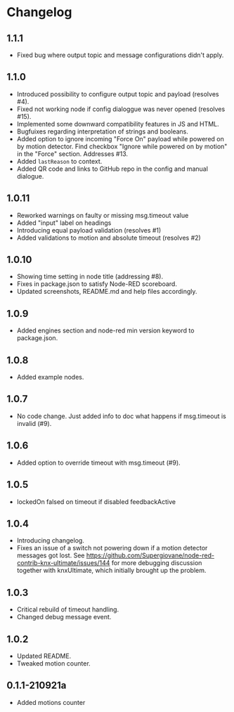 # Changelog

## 1.1.1

* Fixed bug where output topic and message configurations didn't apply.

## 1.1.0

* Introduced possibility to configure output topic and payload (resolves #4).
* Fixed not working node if config dialoggue was never opened (resolves #15).
* Implemented some downward compatibility features in JS and HTML.
* Bugfuixes regarding interpretation of strings and booleans.
* Added option to ignore incoming "Force On" payload while powered on by motion detector. Find checkbox "Ignore while powered on by motion" in the "Force" section. Addresses #13.
* Added `lastReason` to context.
* Added QR code and links to GitHub repo in the config and manual dialogue.

## 1.0.11

* Reworked warnings on faulty or missing msg.timeout value
* Added "input" label on headings
* Introducing equal payload validation (resolves #1)
* Added validations to motion and absolute timeout (resolves #2)

## 1.0.10

* Showing time setting in node title (addressing #8).
* Fixes in package.json to satisfy Node-RED scoreboard.
* Updated screenshots, README.md and help files accordingly.

## 1.0.9

* Added engines section and node-red min version keyword to package.json.

## 1.0.8

* Added example nodes.

## 1.0.7

* No code change. Just added info to doc what happens if msg.timeout is invalid (#9).

## 1.0.6

* Added option to override timeout with msg.timeout (#9).

## 1.0.5

* lockedOn falsed on timeout if disabled feedbackActive

## 1.0.4

* Introducing changelog.
* Fixes an issue of a switch not powering down if a motion detector messages got lost. See <https://github.com/Supergiovane/node-red-contrib-knx-ultimate/issues/144> for more debugging discussion together with knxUltimate, which initially brought up the problem.

## 1.0.3

* Critical rebuild of timeout handling.
* Changed debug message event.

## 1.0.2

* Updated README.
* Tweaked motion counter.

## 0.1.1-210921a

* Added motions counter

